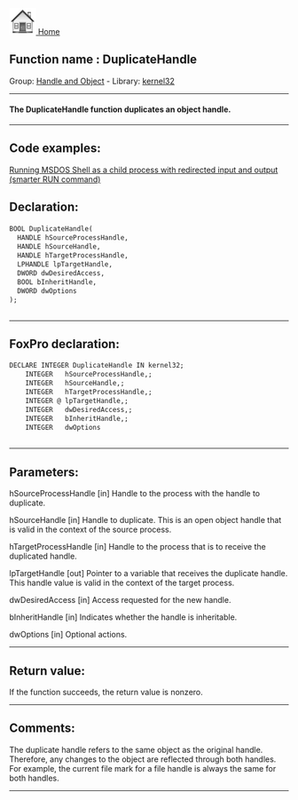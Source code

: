 [<img src="../../images/home.png"> Home ](https://github.com/VFPX/Win32API)  

## Function name : DuplicateHandle
Group: [Handle and Object](../../functions_group.md#Handle_and_Object)  -  Library: [kernel32](../../libraries.md#kernel32)  
***  


#### The DuplicateHandle function duplicates an object handle.

***  


## Code examples:
[Running MSDOS Shell as a child process with redirected input and output (smarter RUN command)](../../samples/sample_477.md)  

## Declaration:
```foxpro  
BOOL DuplicateHandle(
  HANDLE hSourceProcessHandle,
  HANDLE hSourceHandle,
  HANDLE hTargetProcessHandle,
  LPHANDLE lpTargetHandle,
  DWORD dwDesiredAccess,
  BOOL bInheritHandle,
  DWORD dwOptions
);
  
```  
***  


## FoxPro declaration:
```foxpro  
DECLARE INTEGER DuplicateHandle IN kernel32;
	INTEGER   hSourceProcessHandle,;
	INTEGER   hSourceHandle,;
	INTEGER   hTargetProcessHandle,;
	INTEGER @ lpTargetHandle,;
	INTEGER   dwDesiredAccess,;
	INTEGER   bInheritHandle,;
	INTEGER   dwOptions
  
```  
***  


## Parameters:
hSourceProcessHandle 
[in] Handle to the process with the handle to duplicate.

hSourceHandle 
[in] Handle to duplicate. This is an open object handle that is valid in the context of the source process.

hTargetProcessHandle 
[in] Handle to the process that is to receive the duplicated handle.

lpTargetHandle 
[out] Pointer to a variable that receives the duplicate handle. This handle value is valid in the context of the target process.

dwDesiredAccess 
[in] Access requested for the new handle.

bInheritHandle 
[in] Indicates whether the handle is inheritable.

dwOptions 
[in] Optional actions.  
***  


## Return value:
If the function succeeds, the return value is nonzero.  
***  


## Comments:
The duplicate handle refers to the same object as the original handle. Therefore, any changes to the object are reflected through both handles. For example, the current file mark for a file handle is always the same for both handles.  
  
***  

